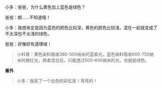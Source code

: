 小多：爸爸，为什么黄色加上蓝色是绿色？

爸爸：额……不知道哦！

小多：我想肯定是因为蓝色的颜色比较深，黄色的颜色比较浅，混在一起就变成了不太深也不太浅的绿色。

爸爸：好像好有道理啵！

>小科普：黄色染料吸收380-500纳米的蓝紫光，蓝色染料吸收600-750纳米的橙红光，两者混合后，只能透过500-600纳米的光，也就是绿色。

**番外** 
>小多：我尿了一个白色的彩虹尿！弯弯的！

